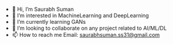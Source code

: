 - 👋 Hi, I’m Saurabh Suman
- 👀 I’m interested in MachineLearning and DeepLearning
- 🌱 I’m currently learning GANs
- 💞️ I’m looking to collaborate on any project related to AI/ML/DL
- 📫 How to reach me Email: saurabhsuman.ss31@gmail.com

<!---
Saurabh262000/Saurabh262000 is a ✨ special ✨ repository because its `README.md` (this file) appears on your GitHub profile.
You can click the Preview link to take a look at your changes.
--->
